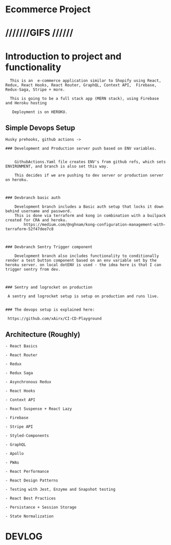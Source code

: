 # Ecommerce  Project

  
 # ///////GIFS ////// 
 
 
  
 # Introduction to project and functionality 
 

	  This is an  e-commerce application similar to Shopify using React, Redux, React Hooks, React Router, GraphQL, Context API,  Firebase, Redux-Saga, Stripe + more. 

	  This is going to be a full stack app (MERN stack), using Firebase and Heroku hosting

	   Deployment is on HEROKU.
	   
	  
   
   ## Simple Devops Setup 
                                       
    Husky prehooks, github actions ->
    
    ### Development and Production server push based on ENV variables.
    
    
	    GithubActions.Yaml file creates ENV's from github refs, which sets ENVIRONMENT, and branch is also set this way.

	    This decides if we are pushing to dev server or production server on heroku.

    
    
    ### Devbranch basic auth
    
	    Development branch includes a Basic auth setup that locks it down behind username and password.
		This is done via terraform and kong in combination with a builpack created for CRA and heroku.
			https://medium.com/@nghnam/kong-configuration-management-with-terraform-52f47dee7c8



    ### Devbranch Sentry Trigger component

	    Development branch also includes functionality to conditionally render a test button component based on an env variable set by the heroku server. on local dotENV is used - the idea here is that I can trigger sentry from dev.



    ### Sentry and logrocket on production
   
   	 A sentry and logrocket setup is setup on production and runs live.
				      
				      
    ### The devops setup is explained here:
    
   	 https://github.com/xAirx/CI-CD-Playground

   
   
 ## Architecture (Roughly)
 
	- React Basics

	- React Router

	- Redux

	- Redux Saga

	- Asynchronous Redux

	- React Hooks

	- Context API

	- React Suspense + React Lazy

	- Firebase

	- Stripe API

	- Styled-Components

	- GraphQL

	- Apollo

	- PWAs

	- React Performance

	- React Design Patterns

	- Testing with Jest, Enzyme and Snapshot testing

	- React Best Practices

	- Persistance + Session Storage

	- State Normalization




# DEVLOG 
  






















